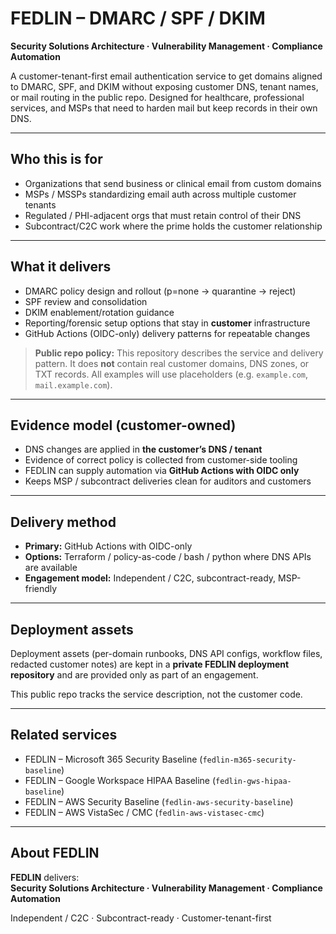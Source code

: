 # FEDLIN – DMARC / SPF / DKIM

**Security Solutions Architecture · Vulnerability Management · Compliance Automation**

A customer-tenant-first email authentication service to get domains aligned to DMARC, SPF, and DKIM without exposing customer DNS, tenant names, or mail routing in the public repo. Designed for healthcare, professional services, and MSPs that need to harden mail but keep records in their own DNS.

---

## Who this is for

- Organizations that send business or clinical email from custom domains
- MSPs / MSSPs standardizing email auth across multiple customer tenants
- Regulated / PHI-adjacent orgs that must retain control of their DNS
- Subcontract/C2C work where the prime holds the customer relationship

---

## What it delivers

- DMARC policy design and rollout (p=none → quarantine → reject)
- SPF review and consolidation
- DKIM enablement/rotation guidance
- Reporting/forensic setup options that stay in **customer** infrastructure
- GitHub Actions (OIDC-only) delivery patterns for repeatable changes

> **Public repo policy:** This repository describes the service and delivery pattern. It does **not** contain real customer domains, DNS zones, or TXT records. All examples will use placeholders (e.g. `example.com`, `mail.example.com`).

---

## Evidence model (customer-owned)

- DNS changes are applied in **the customer’s DNS / tenant**
- Evidence of correct policy is collected from customer-side tooling
- FEDLIN can supply automation via **GitHub Actions with OIDC only**
- Keeps MSP / subcontract deliveries clean for auditors and customers

---

## Delivery method

- **Primary:** GitHub Actions with OIDC-only
- **Options:** Terraform / policy-as-code / bash / python where DNS APIs are available
- **Engagement model:** Independent / C2C, subcontract-ready, MSP-friendly

---

## Deployment assets

Deployment assets (per-domain runbooks, DNS API configs, workflow files, redacted customer notes) are kept in a **private FEDLIN deployment repository** and are provided only as part of an engagement.

This public repo tracks the service description, not the customer code.

---

## Related services

- FEDLIN – Microsoft 365 Security Baseline (`fedlin-m365-security-baseline`)
- FEDLIN – Google Workspace HIPAA Baseline (`fedlin-gws-hipaa-baseline`)
- FEDLIN – AWS Security Baseline (`fedlin-aws-security-baseline`)
- FEDLIN – AWS VistaSec / CMC (`fedlin-aws-vistasec-cmc`)

---

## About FEDLIN

**FEDLIN** delivers:  
**Security Solutions Architecture · Vulnerability Management · Compliance Automation**

Independent / C2C · Subcontract-ready · Customer-tenant-first
